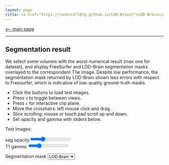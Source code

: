 ```yaml
---
layout: page
title: <a href="https://rocknroll87q.github.io/LOD-Brain/">LOD-Brain</a>
---
```


[<-- main page](https://rocknroll87q.github.io/LOD-Brain/)

<hr>

## Segmentation result

We select some volumes with the worst numerical result (max one for dataset), and display FreeSurfer and LOD-Brain segmentation masks overlayed to the correspondent T1w image. Despite low performance, the segmentation mask returned by LOD-Brain shown less errors with respect to Freesurfer, which is indicative of low-quality ground-truth masks.

* Click the buttons to load test images.
* Press `v` to toggle between views.
* Press `c` for interactive clip plane.
* Move the crosshairs: left mouse click and drag.
* Slice scrolling: mouse or touch pad scroll up and down.
* Set opacity and gamma with sliders below.




<script src="https://unpkg.com/@niivue/niivue@0.29.0/dist/niivue.umd.js"></script>

<section>

  <div class="header_showing_results">
	  <p>Test images:</p>
	  <p id="images"></p>
	  
  </div>
  <div class="header_showing_results">
    seg opacity<input type="range" min="1" max="255" value="75" class="slider" id="alphaSlider">
  </div>
  <div class="header_showing_results">
    T1 gamma  <input type="range" min="10" max="400" value="100" class="slider" id="gammaSlider">
    
  <label for="mask_to_show">Segmentation mask</label>
	<select name="LOD-Brain" id="mask_to_show">
	  <option value="LOD-Brain">LOD-Brain</option>
	  <option value="FreeSurfer">FreeSurfer</option>
	</select>
  </div>  
  
  <div id="demo1" style="width:1000px; height:1000px;">
    <canvas id="gl1" height=640 width=640>
    </canvas>
  </div>
    
</section>



<script>
 var volumeList1 = [
   // first item is background image
     {
       url: "./results/AOMIC_T1w.nii.gz",
       colorMap: "gray",
     },
     {
       url: "./results/AOMIC_pred.nii.gz",
       colorMap: "random",
       opacity: 0.3,
     },
    ] 
  function handleLocationChange(data){
    document.getElementById('location').innerHTML = data.xy
  }
  var nv1 = new niivue.Niivue({onLocationChange:handleLocationChange})
  nv1.attachTo('gl1')
  nv1.loadVolumes(volumeList1)
  nv1.setHighResolutionCapable(this.checked);
  //nv1.setSliceType(nv1.sliceTypeRender)
  var slider = document.getElementById("alphaSlider");
  slider.oninput = function() {
    nv1.setOpacity (1, this.value / 255);
  }
   var slider2 = document.getElementById("gammaSlider");
	slider2.oninput = function() {
       nv1.setGamma(this.value * 0.01)
	}  
	
	imgs = ["AOMIC", "EDSD", "HCP", "IBSR", "IXI", "MRBrainS", "MindBoggle101", "OASIS3"]
	imgEl = document.getElementById('images')
	var maskToShow = document.getElementById("mask_to_show")
	for (let i=0; i<imgs.length; i++) {
		let btn = document.createElement("button")
		btn.innerHTML = imgs[i]
		btn.onclick = function() {
		  let root = './results/'
		  let img_t1 = root + imgs[i] + '_T1w.nii.gz'
		  let img_mask = root + imgs[i] 
		   maskToShow.onchange = function() {
		    switch(document.getElementById("mask_to_show").value) {
		    		case "LOD-Brain":
						img_mask = img_mask + '_pred.nii.gz';
						break
					case "FreeSurfer":
						img_mask = img_mask + '_GT.nii.gz';
						break
				    }
			    }						
			  volumeList1[0].url = img_t1
			  volumeList1[1].url = img_mask;
			  nv1.loadVolumes(volumeList1)
			  nv1.updateGLVolume()
	}
	imgEl.appendChild(btn)
	}	
	

	
</script>

  <!--var maskToShow = document.getElementById("mask_to_show")
  maskToShow.onchange = function() {
    switch(document.getElementById("mask_to_show").value) {		case "LOD-Brain":
			let root = './results/';
			let img_mask = root + imgs[i] + '_pred.nii.gz';
			volumeList1[1].url = img_mask;
			break
		case "FreeSurfer":
			let root = './results/';
			let img_mask = root + imgs[i] + '_GT.nii.gz';			volumeList1[1].url = img_mask;
			break
	    }
		nv1.loadVolumes(volumeList1);
		nv1.updateGLVolume();	
	  }-->



<!--<script src="https://unpkg.com/@niivue/niivue@0.29.0/dist/niivue.umd.js"></script>


<section>
  <div class="header_showing_results">
	  <p>Test images:</p>
	  <p id="images"></p>
  </div>
  <div class="header_showing_results">
    seg opacity<input type="range" min="1" max="255" value="75" class="slider" id="alphaSlider">
  </div>
  <div class="header_showing_results">
    T1 gamma  <input type="range" min="10" max="400" value="100" class="slider" id="gammaSlider">
  </div>  
  <label for="mask_to_show">Segmentation mask</label>
    <select name="contrast" id="dragMode">
      <option value="our">LOD-Brain</option>
      <option value="FS">FreeSurfer</option>
    </select>

  <div id="demo1" style="width:1000px; height:1000px;">
    <canvas id="gl1" height=640 width=640>
    </canvas>
  </div>

</section>



<script>
  var maskToShow = document.getElementById("mask_to_show")
  maskToShow.onchange = function() {
    switch(document.getElementById("mask_to_show").value) {
      case "our":
		  let root = './results/'
		  let img_mask = root + imgs[i] + '_pred.nii.gz'		  volumeList1[1].url = img_mask
		  nv1.loadVolumes(volumeList1)
		  nv1.updateGLVolume()
        break
      case "FS":
		  let root = './results/'
		  let img_mask = root + imgs[i] + '_GT.nii.gz'		  volumeList1[1].url = img_mask
		  nv1.loadVolumes(volumeList1)
		  nv1.updateGLVolume()
        break
    }
  }
 var volumeList1 = [
   // first item is background image
     {
       url: "./results/AOMIC_T1w.nii.gz",
       colorMap: "gray",
     },
     {
       url: "./results/AOMIC_pred.nii.gz",
       colorMap: "random",
       opacity: 0.3,
     },
    ] 
  function handleLocationChange(data){
    document.getElementById('location').innerHTML = data.xy
  }
  var nv1 = new niivue.Niivue({onLocationChange:handleLocationChange})
  nv1.attachTo('gl1')
  nv1.loadVolumes(volumeList1)
  nv1.setHighResolutionCapable(this.checked);
  //nv1.setSliceType(nv1.sliceTypeRender)
  var slider = document.getElementById("alphaSlider");
  slider.oninput = function() {
    nv1.setOpacity (1, this.value / 255);
  }
   var slider2 = document.getElementById("gammaSlider");
	slider2.oninput = function() {
       nv1.setGamma(this.value * 0.01)
	}  
	
	imgs = ["AOMIC", "EDSD", "HCP", "IBSR", "IXI", "MRBrainS", "MindBoggle101", "OASIS3"]
	imgEl = document.getElementById('images')
	for (let i=0; i<imgs.length; i++) {
		let btn = document.createElement("button")
		btn.innerHTML = imgs[i]
		btn.onclick = function() {
		  let root = './results/'
		  let img_t1 = root + imgs[i] + '_T1w.nii.gz'
		  let img_mask = root + imgs[i] + '_pred.nii.gz'		  volumeList1[0].url = img_t1
		  volumeList1[1].url = img_mask
		  nv1.loadVolumes(volumeList1)
		  nv1.updateGLVolume()
		}
		imgEl.appendChild(btn)
	}
</script>
-->
